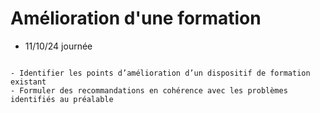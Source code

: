 # Amélioration d'une formation

- 11/10/24 journée

```{admonition} Objectif(s) pédagogique(s)

- Identifier les points d’amélioration d’un dispositif de formation existant
- Formuler des recommandations en cohérence avec les problèmes identifiés au préalable

```